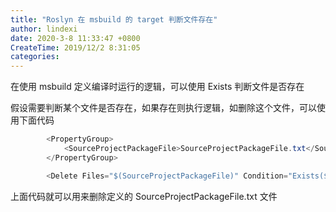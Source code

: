 ```yaml
---
title: "Roslyn 在 msbuild 的 target 判断文件存在"
author: lindexi
date: 2020-3-8 11:33:47 +0800
CreateTime: 2019/12/2 8:31:05
categories: 
---
```


在使用 msbuild 定义编译时运行的逻辑，可以使用 Exists 判断文件是否存在

<!--more-->


<!-- CreateTime:2019/12/2 8:31:05 -->

<!-- csdn -->

假设需要判断某个文件是否存在，如果存在则执行逻辑，如删除这个文件，可以使用下面代码

```csharp
        <PropertyGroup>
			<SourceProjectPackageFile>SourceProjectPackageFile.txt</SourceProjectPackageFile>
        </PropertyGroup>

		<Delete Files="$(SourceProjectPackageFile)" Condition="Exists($(SourceProjectPackageFile))"></Delete>
```

上面代码就可以用来删除定义的 SourceProjectPackageFile.txt 文件

